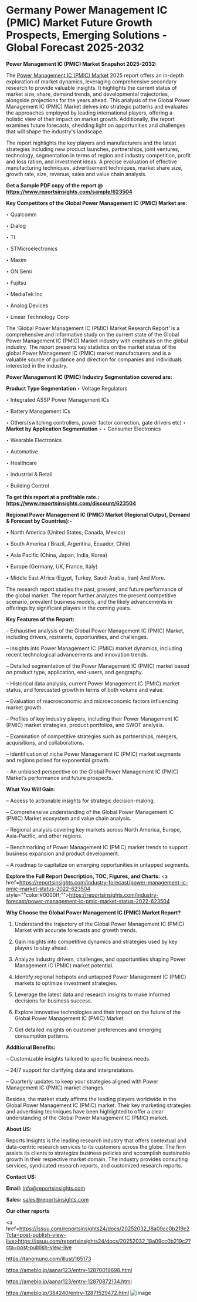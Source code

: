 # Germany Power Management IC (PMIC) Market Future Growth Prospects, Emerging Solutions - Global Forecast 2025-2032

<strong>Power Management IC (PMIC) Market Snapshot 2025-2032:</strong>

The <a href=https://www.reportsinsights.com/sample/623504>Power Management IC (PMIC) Market</a> 2025 report offers an in-depth exploration of market dynamics, leveraging comprehensive secondary research to provide valuable insights. It highlights the current status of market size, share, demand trends, and developmental trajectories, alongside projections for the years ahead. This analysis of the Global Power Management IC (PMIC) Market delves into strategic patterns and evaluates the approaches employed by leading international players, offering a holistic view of their impact on market growth. Additionally, the report examines future forecasts, shedding light on opportunities and challenges that will shape the industry's landscape.

The report highlights the key players and manufacturers and the latest strategies including new product launches, partnerships, joint ventures, technology, segmentation in terms of region and industry competition, profit and loss ration, and investment ideas. A precise evaluation of effective manufacturing techniques, advertisement techniques, market share size, growth rate, size, revenue, sales and value chain analysis.

<strong>Get a Sample PDF copy of the report @ <a href=https://www.reportsinsights.com/sample/623504 style=color:#0000ff;>https://www.reportsinsights.com/sample/623504</a></strong>

<strong>Key Competitors of the Global Power Management IC (PMIC) Market are:</strong>

‣ Qualcomm

‣ Dialog

‣ TI

‣ STMicroelectronics

‣ Maxim

‣ ON Semi

‣ Fujitsu

‣ MediaTek Inc

‣ Analog Devices

‣ Linear Technology Corp

The ‘Global Power Management IC (PMIC) Market Research Report’ is a comprehensive and informative study on the current state of the Global Power Management IC (PMIC) Market industry with emphasis on the global industry. The report presents key statistics on the market status of the global Power Management IC (PMIC) market manufacturers and is a valuable source of guidance and direction for companies and individuals interested in the industry.

<strong>Power Management IC (PMIC) Industry Segmentation covered are:</strong>

<strong>Product Type Segmentation</strong>
‣
Voltage Regulators

‣ Integrated ASSP Power Management ICs

‣ Battery Management ICs

‣ Others(switching controllers, power factor correction, gate drivers etc)
‣ 
<strong>Market by Application Segmentation</strong>
‣
‣  Consumer Electronics

‣ Wearable Electronics

‣ Automotive

‣ Healthcare

‣ Industrial & Retail

‣ Building Control

<strong>To get this report at a profitable rate.: <a href=https://www.reportsinsights.com/discount/623504 style=color:#0000ff;>https://www.reportsinsights.com/discount/623504</a></strong>

<strong>Regional Power Management IC (PMIC) Market (Regional Output, Demand &amp; Forecast by Countries):-</strong>

• North America (United States, Canada, Mexico)

• South America ( Brazil, Argentina, Ecuador, Chile)

• Asia Pacific (China, Japan, India, Korea)

• Europe (Germany, UK, France, Italy)

• Middle East Africa (Egypt, Turkey, Saudi Arabia, Iran) And More.

The research report studies the past, present, and future performance of the global market. The report further analyzes the present competitive scenario, prevalent business models, and the likely advancements in offerings by significant players in the coming years.

<strong>Key Features of the Report:</strong>

– Exhaustive analysis of the Global Power Management IC (PMIC) Market, including drivers, restraints, opportunities, and challenges.

– Insights into Power Management IC (PMIC) market dynamics, including recent technological advancements and innovation trends.

– Detailed segmentation of the Power Management IC (PMIC) market based on product type, application, end-users, and geography.

– Historical data analysis, current Power Management IC (PMIC) market status, and forecasted growth in terms of both volume and value.

– Evaluation of macroeconomic and microeconomic factors influencing market growth.

– Profiles of key industry players, including their Power Management IC (PMIC) market strategies, product portfolios, and SWOT analysis.

– Examination of competitive strategies such as partnerships, mergers, acquisitions, and collaborations.

– Identification of niche Power Management IC (PMIC) market segments and regions poised for exponential growth.

– An unbiased perspective on the Global Power Management IC (PMIC) Market’s performance and future prospects.

<strong>What You Will Gain:</strong>

– Access to actionable insights for strategic decision-making.

– Comprehensive understanding of the Global Power Management IC (PMIC) Market ecosystem and value chain analysis.

– Regional analysis covering key markets across North America, Europe, Asia-Pacific, and other regions.

– Benchmarking of Power Management IC (PMIC) market trends to support business expansion and product development.

– A roadmap to capitalize on emerging opportunities in untapped segments.

<strong>Explore the Full Report Description, TOC, Figures, and Charts:</strong>
<a href=https://reportsinsights.com/industry-forecast/power-management-ic-pmic-market-status-2022-623504 style=""color:#0000ff;"">https://reportsinsights.com/industry-forecast/power-management-ic-pmic-market-status-2022-623504</a>

<strong>Why Choose the Global Power Management IC (PMIC) Market Report?</strong>

1. Understand the trajectory of the Global Power Management IC (PMIC) Market with accurate forecasts and growth trends.

2. Gain insights into competitive dynamics and strategies used by key players to stay ahead.

3. Analyze industry drivers, challenges, and opportunities shaping Power Management IC (PMIC) market potential.

4. Identify regional hotspots and untapped Power Management IC (PMIC) markets to optimize investment strategies.

5. Leverage the latest data and research insights to make informed decisions for business success.

6. Explore innovative technologies and their impact on the future of the Global Power Management IC (PMIC) Market.

7. Get detailed insights on customer preferences and emerging consumption patterns.

<strong>Additional Benefits:</strong>

– Customizable insights tailored to specific business needs.

– 24/7 support for clarifying data and interpretations.

– Quarterly updates to keep your strategies aligned with Power Management IC (PMIC) market changes.

Besides, the market study affirms the leading players worldwide in the Global Power Management IC (PMIC) market. Their key marketing strategies and advertising techniques have been highlighted to offer a clear understanding of the Global Power Management IC (PMIC) market.

<strong><strong>About US</strong>:</strong>

Reports Insights is the leading research industry that offers contextual and data-centric research services to its customers across the globe. The firm assists its clients to strategize business policies and accomplish sustainable growth in their respective market domain. The industry provides consulting services, syndicated research reports, and customized research reports.

<strong>Contact US:</strong>

<p class=><b>Email:</b> <a href=mailto:info@reportsinsights.com>info@reportsinsights.com</a></p>
<p class=><b>Sales:</b> <a href=mailto:sales@reportsinsights.com>sales@reportsinsights.com</a></p>

<strong>Our other reports</strong>

<a href=https://issuu.com/reportsinsights24/docs/20252032_18a09cc0b219c2?cta=post-publish-view-live>https://issuu.com/reportsinsights24/docs/20252032_18a09cc0b219c2?cta=post-publish-view-live</a>

<a href=https://tanomuno.com/illust/165173>https://tanomuno.com/illust/165173</a>

<a href=https://ameblo.jp/aanar123/entry-12870019698.html>https://ameblo.jp/aanar123/entry-12870019698.html</a>

<a href=https://ameblo.jp/aanar123/entry-12870872134.html>https://ameblo.jp/aanar123/entry-12870872134.html</a>

<a href=https://ameblo.jp/384240/entry-12871529472.html>https://ameblo.jp/384240/entry-12871529472.html</a>
![image](https://github.com/user-attachments/assets/043a1a51-44c6-4e98-b66d-8dcfc2f9d4c2)
